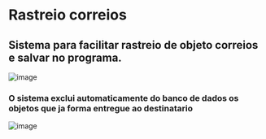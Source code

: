 # Rastreio correios
 
## Sistema para facilitar rastreio de objeto correios e salvar no programa.

![image](https://user-images.githubusercontent.com/43356551/169542561-273cbda4-9825-4540-bca4-a3233529d27e.png)

### O sistema exclui automaticamente do banco de dados os objetos que ja forma entregue ao destinatario

![image](https://user-images.githubusercontent.com/43356551/169542969-e68d998b-99bd-4648-a7bb-1232f5e7fef4.png)


 
